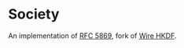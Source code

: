 # Society

An implementation of [RFC 5869](https://tools.ietf.org/html/rfc5869), fork of [Wire HKDF](https://github.com/wireapp/hkdf).
